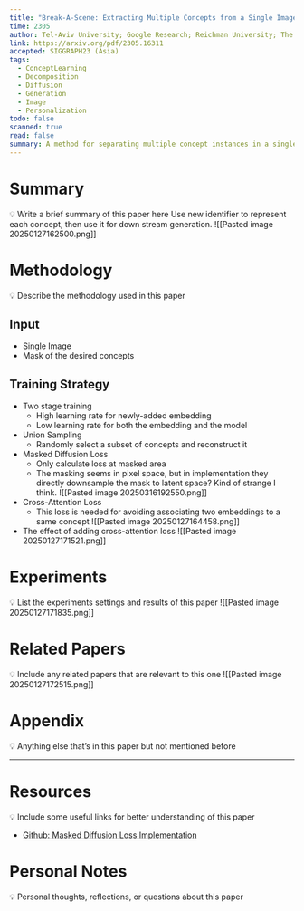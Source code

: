 ```yaml
---
title: "Break-A-Scene: Extracting Multiple Concepts from a Single Image"
time: 2305
author: Tel-Aviv University; Google Research; Reichman University; The Hebrew University of Jerusalem
link: https://arxiv.org/pdf/2305.16311
accepted: SIGGRAPH23 (Asia)
tags:
  - ConceptLearning
  - Decomposition
  - Diffusion
  - Generation
  - Image
  - Personalization
todo: false
scanned: true
read: false
summary: A method for separating multiple concept instances in a single image.
---
```

# Summary
💡 Write a brief summary of this paper here
Use new identifier to represent each concept, then use it for down stream generation.
![[Pasted image 20250127162500.png]]
# Methodology
💡 Describe the methodology used in this paper
## Input
- Single Image
- Mask of the desired concepts
## Training Strategy
- Two stage training
	- High learning rate for newly-added embedding
	- Low learning rate for both the embedding and the model
- Union Sampling
	- Randomly select a subset of concepts and reconstruct it
- Masked Diffusion Loss
	- Only calculate loss at masked area
	- The masking seems in pixel space, but in implementation they directly downsample the mask to latent space?
	  Kind of strange I think.
	  ![[Pasted image 20250316192550.png]]
- Cross-Attention Loss
	- This loss is needed for avoiding associating two embeddings to a same concept
![[Pasted image 20250127164458.png]]
- The effect of adding cross-attention loss
![[Pasted image 20250127171521.png]]
# Experiments
💡 List the experiments settings and results of this paper
![[Pasted image 20250127171835.png]]
# Related Papers
💡 Include any related papers that are relevant to this one
![[Pasted image 20250127172515.png]]
# Appendix
💡 Anything else that’s in this paper but not mentioned before

---
# Resources
💡 Include some useful links for better understanding of this paper
- [Github: Masked Diffusion Loss Implementation](https://github.com/google/break-a-scene/blob/main/train.py#L1152)
# Personal Notes
💡 Personal thoughts, reflections, or questions about this paper